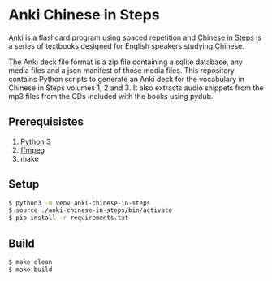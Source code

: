 # Anki Chinese in Steps

[Anki](https://apps.ankiweb.net) is a flashcard program using spaced repetition and [Chinese in Steps](https://www.cypressbooks.com/proddetail.php?prod=9781907838101) is a series of textbooks designed for English speakers studying Chinese.

The Anki deck file format is a zip file containing a sqlite database, any media files and a json manifest of those media files. This repository contains Python scripts to generate an Anki deck for the vocabulary in Chinese in Steps volumes 1, 2 and 3. It also extracts audio snippets from the mp3 files from the CDs included with the books using pydub.

## Prerequisistes

1. [Python 3](https://www.python.org/downloads/)
1. [ffmpeg](https://ffmpeg.org/download.html)
1. make

## Setup

```sh
$ python3 -m venv anki-chinese-in-steps
$ source ./anki-chinese-in-steps/bin/activate
$ pip install -r requirements.txt
```

## Build

```sh
$ make clean
$ make build
```
